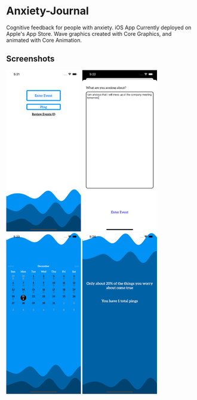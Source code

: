 # Anxiety-Journal

Cognitive feedback for people with anxiety. iOS App Currently deployed on Apple's App Store. Wave graphics created with Core Graphics, and animated with Core Animation.

## Screenshots

<img src="https://github.com/NathanBarta/Anxiety-Journal/blob/master/Simulator%20Screen%20Shot%20-%20iPhone%2011%20Pro%20Max%20-%202020-12-21%20at%2017.21.44.png" alt="S1" width="200"/>    <img src="https://github.com/NathanBarta/Anxiety-Journal/blob/master/Simulator%20Screen%20Shot%20-%20iPhone%2011%20Pro%20Max%20-%202020-12-21%20at%2017.22.24.png" alt="S2" width="200"/>    <img src="https://github.com/NathanBarta/Anxiety-Journal/blob/master/Simulator%20Screen%20Shot%20-%20iPhone%2011%20Pro%20Max%20-%202020-12-21%20at%2017.23.03.png" alt="S3" width="200"/>    <img src="https://github.com/NathanBarta/Anxiety-Journal/blob/master/Simulator%20Screen%20Shot%20-%20iPhone%2011%20Pro%20Max%20-%202020-12-21%20at%2017.24.15.png" alt="S4" width="200"/>

